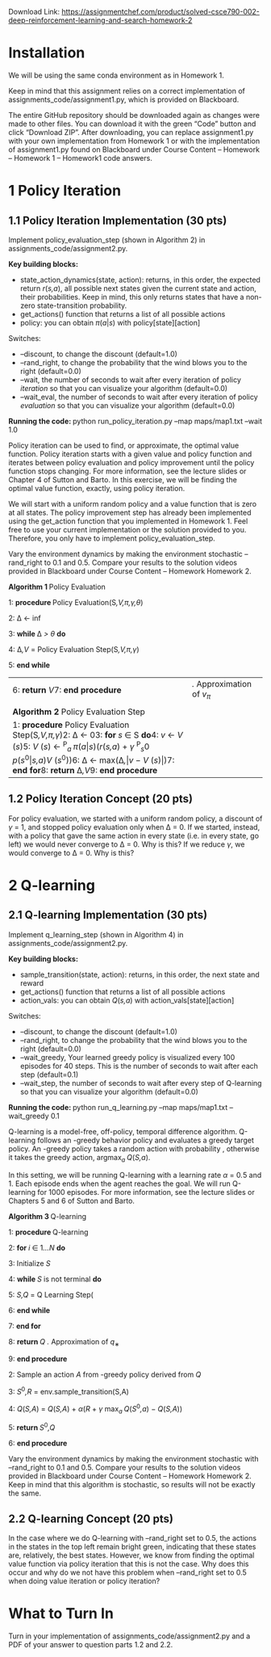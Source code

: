 Download Link: https://assignmentchef.com/product/solved-csce790-002-deep-reinforcement-learning-and-search-homework-2
<br>
<h1>Installation</h1>

We will be using the same conda environment as in Homework 1.

Keep in mind that this assignment relies on a correct implementation of assignments_code/assignment1.py, which is provided on Blackboard.

The entire GitHub repository should be downloaded again as changes were made to other files. You can download it with the green “Code” button and click “Download ZIP”. After downloading, you can replace assignment1.py with your own implementation from Homework 1 or with the implementation of assignment1.py found on Blackboard under Course Content – Homework – Homework 1 – Homework1 code answers.

<h1>1             Policy Iteration</h1>

<h2>1.1           Policy Iteration Implementation (30 pts)</h2>

Implement policy_evaluation_step (shown in Algorithm 2) in assignments_code/assignment2.py.

<strong>Key building blocks:</strong>

<ul>

 <li>state_action_dynamics(state, action): returns, in this order, the expected return <em>r</em>(<em>s,a</em>), all possible next states given the current state and action, their probabilities. Keep in mind, this only returns states that have a non-zero state-transition probability.</li>

 <li>get_actions() function that returns a list of all possible actions</li>

 <li>policy: you can obtain <em>π</em>(<em>a</em>|<em>s</em>) with policy[state][action]</li>

</ul>

Switches:

<ul>

 <li>–discount, to change the discount (default=1.0)</li>

 <li>–rand_right, to change the probability that the wind blows you to the right (default=0.0)</li>

 <li>–wait, the number of seconds to wait after every iteration of policy <em>iteration </em>so that you can visualize your algorithm (default=0.0)</li>

 <li>–wait_eval, the number of seconds to wait after every iteration of policy <em>evaluation </em>so that you can visualize your algorithm (default=0.0)</li>

</ul>

<strong>Running the code: </strong>python run_policy_iteration.py –map maps/map1.txt –wait 1.0

Policy iteration can be used to find, or approximate, the optimal value function. Policy iteration starts with a given value and policy function and iterates between policy evaluation and policy improvement until the policy function stops changing. For more information, see the lecture slides or Chapter 4 of Sutton and Barto. In this exercise, we will be finding the optimal value function, exactly, using policy iteration.

We will start with a uniform random policy and a value function that is zero at all states. The policy improvement step has already been implemented using the get_action function that you implemented in Homework 1. Feel free to use your current implementation or the solution provided to you. Therefore, you only have to implement policy_evaluation_step.

Vary the environment dynamics by making the environment stochastic –rand_right to 0.1 and 0.5. Compare your results to the solution videos provided in Blackboard under Course Content – Homework Homework 2.

<strong>Algorithm 1 </strong>Policy Evaluation

1: <strong>procedure </strong>Policy Evaluation(S<em>,V,π,γ,θ</em>)

2:              ∆ ← inf

3:               <strong>while </strong>∆ <em>&gt; θ </em><strong>do</strong>

4:                          ∆<em>,V </em>= Policy Evaluation Step(S<em>,V,π,γ</em>)

5:             <strong>end while</strong>

<table width="720">

 <tbody>

  <tr>

   <td width="566">6:              <strong>return </strong><em>V</em>7: <strong>end procedure</strong></td>

   <td width="154"><em>. </em>Approximation of <em>v<sub>π</sub></em></td>

  </tr>

  <tr>

   <td width="566"> </td>

   <td width="154"> </td>

  </tr>

  <tr>

   <td width="566"><strong>Algorithm 2 </strong>Policy Evaluation Step</td>

   <td width="154"> </td>

  </tr>

  <tr>

   <td width="566">1: <strong>procedure </strong>Policy Evaluation Step(S<em>,V,π,γ</em>)2:              ∆ ← 03:               <strong>for </strong><em>s </em>∈ S <strong>do</strong>4:                      <em>v </em>← <em>V </em>(<em>s</em>)5:                           <em>V </em>(<em>s</em>) ← <sup>P</sup><em><sub>a </sub>π</em>(<em>a</em>|<em>s</em>)(<em>r</em>(<em>s,a</em>) + <em>γ </em><sup>P</sup><em><sub>s</sub></em>0 <em>p</em>(<em>s</em><sup>0</sup>|<em>s,a</em>)<em>V </em>(<em>s</em><sup>0</sup>))6:                        ∆ ← max(∆<em>,</em>|<em>v </em>− <em>V </em>(<em>s</em>)|)7:             <strong>end for</strong>8:               <strong>return </strong>∆<em>,V</em>9: <strong>end procedure</strong></td>

   <td width="154"> </td>

  </tr>

 </tbody>

</table>

<h2>1.2           Policy Iteration Concept (20 pts)</h2>

For policy evaluation, we started with a uniform random policy, a discount of <em>γ </em>= 1, and stopped policy evaluation only when ∆ = 0. If we started, instead, with a policy that gave the same action in every state (i.e. in every state, go left) we would never converge to ∆ = 0. Why is this? If we reduce <em>γ</em>, we would converge to ∆ = 0. Why is this?

<h1>2             Q-learning</h1>

<h2>2.1           Q-learning Implementation (30 pts)</h2>

Implement q_learning_step (shown in Algorithm 4) in assignments_code/assignment2.py.

<strong>Key building blocks:</strong>

<ul>

 <li>sample_transition(state, action): returns, in this order, the next state and reward</li>

 <li>get_actions() function that returns a list of all possible actions</li>

 <li>action_vals: you can obtain <em>Q</em>(<em>s,a</em>) with action_vals[state][action]</li>

</ul>

Switches:

<ul>

 <li>–discount, to change the discount (default=1.0)</li>

 <li>–rand_right, to change the probability that the wind blows you to the right (default=0.0)</li>

 <li>–wait_greedy, Your learned greedy policy is visualized every 100 episodes for 40 steps. This is the number of seconds to wait after each step (default=0.1)</li>

 <li>–wait_step, the number of seconds to wait after every step of Q-learning so that you can visualize your algorithm (default=0.0)</li>

</ul>

<strong>Running the code: </strong>python run_q_learning.py –map maps/map1.txt –wait_greedy 0.1

Q-learning is a model-free, off-policy, temporal difference algorithm. Q-learning follows an -greedy behavior policy and evaluates a greedy target policy. An -greedy policy takes a random action with probability , otherwise it takes the greedy action, argmax<em><sub>a </sub>Q</em>(<em>S,a</em>).

In this setting, we will be running Q-learning with a learning rate <em>α </em>= 0<em>.</em>5 and 1. Each episode ends when the agent reaches the goal. We will run Q-learning for 1000 episodes. For more information, see the lecture slides or Chapters 5 and 6 of Sutton and Barto.

<strong>Algorithm 3 </strong>Q-learning

1: <strong>procedure </strong>Q-learning

2:               <strong>for </strong><em>i </em>∈ 1<em>…N </em><strong>do</strong>

3:                     Initialize <em>S</em>

4:                      <strong>while </strong><em>S </em>is not terminal <strong>do</strong>

5:                                <em>S,Q </em>= Q Learning Step(

6:                     <strong>end while</strong>

7:             <strong>end for</strong>

8:              <strong>return </strong><em>Q                                                                                                                . </em>Approximation of <em>q</em><sub>∗</sub>

9: <strong>end procedure</strong>

2:                Sample an action <em>A </em>from -greedy policy derived from <em>Q</em>

3:                      <em>S</em><sup>0</sup><em>,R </em>= env.sample_transition(S,A)

4:                       <em>Q</em>(<em>S,A</em>) = <em>Q</em>(<em>S,A</em>) + <em>α</em>(<em>R </em>+ <em>γ </em>max<em><sub>a </sub>Q</em>(<em>S</em><sup>0</sup><em>,a</em>) − <em>Q</em>(<em>S,A</em>))

5:               <strong>return </strong><em>S</em><sup>0</sup><em>,Q</em>

6: <strong>end procedure</strong>

Vary the environment dynamics by making the environment stochastic with –rand_right to 0.1 and 0.5. Compare your results to the solution videos provided in Blackboard under Course Content – Homework Homework 2. Keep in mind that this algorithm is stochastic, so results will not be exactly the same.

<h2>2.2           Q-learning Concept (20 pts)</h2>

In the case where we do Q-learning with –rand_right set to 0.5, the actions in the states in the top left remain bright green, indicating that these states are, relatively, the best states. However, we know from finding the optimal value function via policy iteration that this is not the case. Why does this occur and why do we not have this problem when –rand_right set to 0.5 when doing value iteration or policy iteration?

<h1>What to Turn In</h1>

Turn in your implementation of assignments_code/assignment2.py and a PDF of your answer to question parts 1.2 and 2.2.